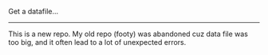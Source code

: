 Get a datafile...

---

This is a new repo. My old repo (footy) was abandoned cuz data file was too big, and it often lead to a lot of unexpected errors.
